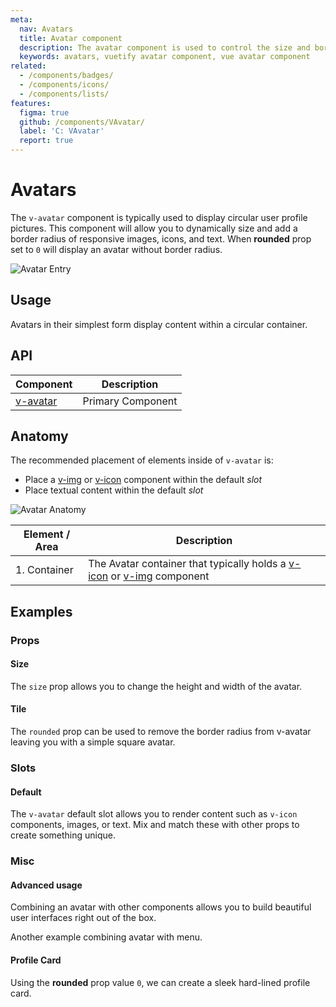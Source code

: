 ```yaml
---
meta:
  nav: Avatars
  title: Avatar component
  description: The avatar component is used to control the size and border radius of an image. It can be used with numerous components to provide better visual context.
  keywords: avatars, vuetify avatar component, vue avatar component
related:
  - /components/badges/
  - /components/icons/
  - /components/lists/
features:
  figma: true
  github: /components/VAvatar/
  label: 'C: VAvatar'
  report: true
---
```


# Avatars

The `v-avatar` component is typically used to display circular user profile pictures. This component will allow you to dynamically size and add a border radius of responsive images, icons, and text.  When **rounded** prop set to `0` will display an avatar without border radius.

![Avatar Entry](https://cdn.vuetifyjs.com/docs/images/components-temp/v-avatar/v-avatar-entry.png)

<PageFeatures />

## Usage

Avatars in their simplest form display content within a circular container.

<ExamplesUsage name="v-avatar" />

<PromotedEntry />

## API

| Component | Description |
| - | - |
| [v-avatar](/api/v-avatar/) | Primary Component |

## Anatomy

The recommended placement of elements inside of `v-avatar` is:

* Place a [v-img](/components/images/) or [v-icon](/components/icons/) component within the default *slot*
* Place textual content within the default *slot*

![Avatar Anatomy](https://cdn.vuetifyjs.com/docs/images/components-temp/v-avatar/v-avatar-anatomy.png)

| Element / Area | Description |
| - | - |
| 1. Container | The Avatar container that typically holds a [v-icon](/components/icons/) or [v-img](/components/images/) component |

<ApiInline hide-links />

## Examples

### Props

#### Size

The `size` prop allows you to change the height and width of the avatar.

<ExamplesExample file="v-avatar/prop-size" />

#### Tile

The `rounded` prop can be used to remove the border radius from v-avatar leaving you with a simple square avatar.

<ExamplesExample file="v-avatar/prop-tile" />

### Slots

#### Default

The `v-avatar` default slot allows you to render content such as `v-icon` components, images, or text. Mix and match these with other props to create something unique.

<ExamplesExample file="v-avatar/slot-default" />

<PromotedPromoted />

### Misc

#### Advanced usage

Combining an avatar with other components allows you to build beautiful user interfaces right out of the box.

<ExamplesExample file="v-avatar/misc-advanced" />

Another example combining avatar with menu.

<ExamplesExample file="v-avatar/misc-avatar-menu" />

#### Profile Card

Using the **rounded** prop value `0`, we can create a sleek hard-lined profile card.

<ExamplesExample file="v-avatar/misc-profile-card" />
